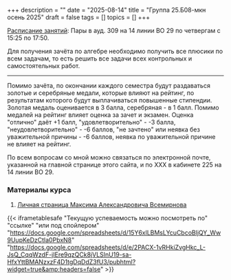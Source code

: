 +++
description = ""
date = "2025-08-14"
title = "Группа 25.Б08-мкн осень 2025"
draft = false
tags = []
topics = []
+++


[Расписание занятий](https://timetable.spbu.ru/MCSC/StudentGroupEvents/Primary/427323):
Пары в ауд. 309 на 14 линии ВО 29 по четвергам с 15:25 по 17:50.

Для получения зачёта по алгебре необходимо получить все плюсики по всем задачам, то есть решить все задачи всех контрольных и самостоятельных работ.
***
Помимо зачёта, по окончании каждого семестра будут раздаваться золотые и серебряные медали, которые влияют на рейтинг, по результатам которого будут выплачиваться повышенные стипендии. Золотая медаль оценивается в 3 балла, серебряная - в 1 балл. Помимо медалей на рейтинг влияет оценка за зачет и экзамен. Оценка "отлично" даёт +1 балл, "удовлетворительно" - -3 балла, "неудовлетворительно" - -6 баллов, "не зачтено" или неявка без уважительной причины - -6 баллов, неявка по уважительной причине не влияет на рейтинг.

По всем вопросам со мной можно связаться по электронной почте, указанной на главной странице этого сайта, и по ХХХ в кабинете 225 на 14 линии ВО 29.

### Материалы курса
 1. [Личная страница Максима Александровича Всемирнова](https://logic.pdmi.ras.ru/~vsemir/)

{{< iframetablesafe "Текущую успеваемость можно посмотреть по" "ссылке" "или под спойлером" "https://docs.google.com/spreadsheets/d/15Y6xlLBMsLYcuCbcoBljQY_Ww9UupKeDzCtla0PbxN8" "https://docs.google.com/spreadsheets/d/e/2PACX-1vRHkiZvgHkc_L-JsQ_CqqWzdF-jIEre9qzQCk8jVLSInU19-sa-HfxYttBMANzxzF4D1tgDqDdZ3fU3/pubhtml?widget=true&amp;headers=false" >}}